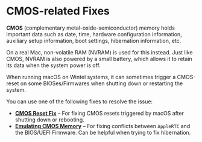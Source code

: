 # CMOS-related Fixes
**CMOS** (complementary metal-oxide-semiconductor) memory holds important data such as date, time, hardware configuration information, auxiliary setup information, boot settings, hibernation information, etc. 

On a real Mac, non-volatile RAM (NVRAM) is used for this instead. Just like CMOS, NVRAM is also powered by a small battery, which allows it to retain its data when the system power is off.

When running macOS on Wintel systems, it can sometimes trigger a CMOS-reset on some BIOSes/Firmwares when shutting down or restarting the system.

You can use one of the following fixes to resolve the issue:

- [**CMOS Reset Fix**](/06_CMOS-related_Fixes/CMOS_Reset_Fix/README.md) – For fixing CMOS resets triggered by macOS after shutting down or rebooting.
- [**Emulating CMOS Memory**](/06_CMOS-related_Fixes/Emulating_CMOS/README.md) – For fixing conflicts between `AppleRTC` and the BIOS/UEFI Firmware. Can be helpful when trying to fix hibernation.
